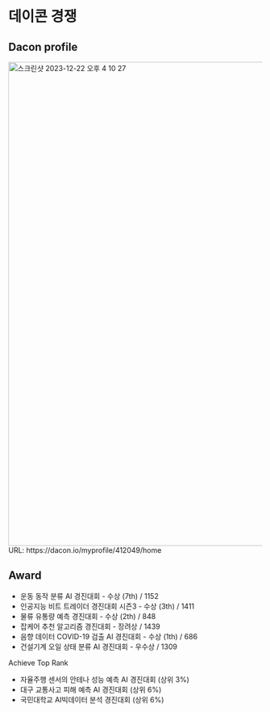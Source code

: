 # 데이콘 경쟁

## Dacon profile
<img width="958" alt="스크린샷 2023-12-22 오후 4 10 27" src="https://github.com/paulms77/Dacon/assets/69188065/95c83861-d299-4933-9f12-d2a52a1fe6ac">
URL: https://dacon.io/myprofile/412049/home

## Award
+ 운동 동작 분류 AI 경진대회 - 수상 (7th) / 1152
+ 인공지능 비트 트레이더 경진대회 시즌3 - 수상 (3th) / 1411
+ 물류 유통량 예측 경진대회 - 수상 (2th) / 848
+ 잡케어 추천 알고리즘 경진대회 - 장려상 / 1439
+ 음향 데이터 COVID-19 검출 AI 경진대회 - 수상 (1th) / 686
+ 건설기계 오일 상태 분류 AI 경진대회 - 우수상 / 1309

Achieve Top Rank
+ 자율주행 센서의 안테나 성능 예측 AI 경진대회 (상위 3%)
+ 대구 교통사고 피해 예측 AI 경진대회 (상위 6%)
+ 국민대학교 AI빅데이터 분석 경진대회 (상위 6%)
